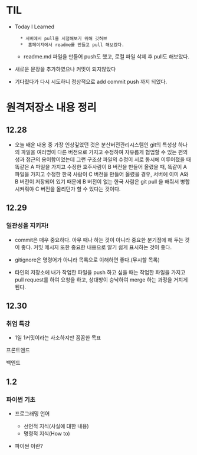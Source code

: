 # TIL 
* Today I Learned 

        * 서버에서 pull을 시험해보기 위해 깃허브 
        *  홈페이지에서 readme를 만들고 pull 해보겠다.

    * readme.md 파일을 만들어 push도 했고, 로컬 파일 삭제 후 pull도 해보았다.

* 새로운 문장을 추가하였으나 커밋이 되지않았다

* 기다렸다가 다시 시도하니 정상적으로 add commit push 까지 되었다.

# 원격저장소 내용 정리

## 12.28

* 오늘 배운 내용 중 가장 인상깊었던 것은 분산버전관리시스템인 git의 특성상 하나의 파일을 여러명이 다른 버전으로 가지고 수정하여 자유롭게 협업할 수 있는 편의성과 접근의 용이함이었는데  그런 구조상 파일의 수정이 서로 동시에 이루어졌을 때 똑같은 A 파일을 가지고 수정한 호주사람이 B 버전을 만들어 올렸을 때, 똑같이 A 파일을 가지고 수정한 한국 사람이 C 버전을 만들어 올렸을 경우, 서버에 이미  A와 B 버전이 저장되어 있기 때문에 B 버전이 없는 한국 사람은 git pull 을 해줘서 병합시켜줘야 C 버전을 올리던가 할 수 있다는 것이다.

## 12.29
### 일관성을 지키자!
* commit은 매우 중요하다. 아무 때나 하는 것이 아니라 중요한 분기점에 해 두는 것이 좋다.
커밋 메시지 또한 중요한 내용으로 알기 쉽게 표시하는 것이 좋다.

*  gitignore은 명령어가 아니라 목록으로 이해하면 좋다.(무시할 목록)

* 타인의 저장소에 내가 작업한 파일을 push 하고 싶을 때는 작업한 파일을 가지고 pull request를 하여
요청을 하고, 상대방이 승낙하여 merge 하는 과정을 거치게 된다.

## 12.30
### 취업 특강
* 1일 1커밋이라는 사소하지만 꼼꼼한 목표

프론트엔드

백엔드

## 1.2

### 파이썬 기초
* 프로그래밍 언어
    * 선언적 지식(사실에 대한 내용)
    * 명령적 지식(How to)

* 파이썬 이란?

